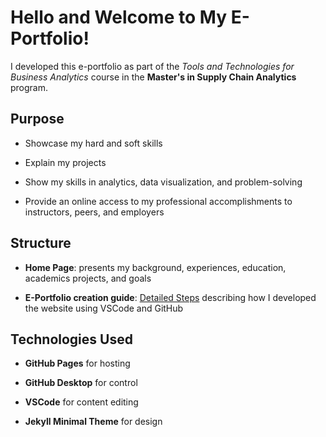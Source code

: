 # Hello and Welcome to My E-Portfolio! 

I developed this e-portfolio as part of the *Tools and Technologies for Business Analytics* course in the **Master's in Supply Chain Analytics** program. 

## Purpose
- Showcase my hard and soft skills

- Explain my projects 

- Show my skills in analytics, data visualization, and problem-solving

- Provide an online access to my professional accomplishments to instructors, peers, and employers 

## Structure
- **Home Page**: presents my background, experiences, education, academics projects, and goals

- **E-Portfolio creation guide**: [Detailed Steps](e-portfolio_creation_guide/index.md) describing how I developed the website using VSCode and GitHub

## Technologies Used
- **GitHub Pages** for hosting

- **GitHub Desktop** for control

- **VSCode** for content editing 

- **Jekyll Minimal Theme** for design